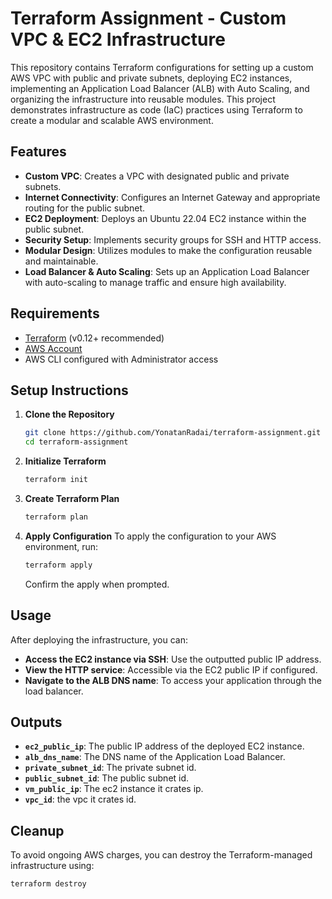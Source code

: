 # Terraform Assignment - Custom VPC & EC2 Infrastructure

This repository contains Terraform configurations for setting up a custom AWS VPC with public and private subnets, deploying EC2 instances, implementing an Application Load Balancer (ALB) with Auto Scaling, and organizing the infrastructure into reusable modules. This project demonstrates infrastructure as code (IaC) practices using Terraform to create a modular and scalable AWS environment.

## Features

- **Custom VPC**: Creates a VPC with designated public and private subnets.
- **Internet Connectivity**: Configures an Internet Gateway and appropriate routing for the public subnet.
- **EC2 Deployment**: Deploys an Ubuntu 22.04 EC2 instance within the public subnet.
- **Security Setup**: Implements security groups for SSH and HTTP access.
- **Modular Design**: Utilizes modules to make the configuration reusable and maintainable.
- **Load Balancer & Auto Scaling**: Sets up an Application Load Balancer with auto-scaling to manage traffic and ensure high availability.

## Requirements

- [Terraform](https://www.terraform.io/downloads.html) (v0.12+ recommended)
- [AWS Account](https://aws.amazon.com/)
- AWS CLI configured with Administrator access

## Setup Instructions

1. **Clone the Repository**
   ```bash
   git clone https://github.com/YonatanRadai/terraform-assignment.git
   cd terraform-assignment
   ```

2. **Initialize Terraform**
   ```bash
   terraform init
   ```

3. **Create Terraform Plan**
   ```bash
   terraform plan
   ```

4. **Apply Configuration**
   To apply the configuration to your AWS environment, run:
   ```bash
   terraform apply
   ```
   Confirm the apply when prompted.

## Usage

After deploying the infrastructure, you can:

- **Access the EC2 instance via SSH**: Use the outputted public IP address.
- **View the HTTP service**: Accessible via the EC2 public IP if configured.
- **Navigate to the ALB DNS name**: To access your application through the load balancer.

## Outputs

- **`ec2_public_ip`**: The public IP address of the deployed EC2 instance.
- **`alb_dns_name`**: The DNS name of the Application Load Balancer.
- **`private_subnet_id`**: The private subnet id.
- **`public_subnet_id`**: The public subnet id.
- **`vm_public_ip`**: The ec2 instance it crates ip.
- **`vpc_id`**: the vpc it crates id.


## Cleanup

To avoid ongoing AWS charges, you can destroy the Terraform-managed infrastructure using:
```bash
terraform destroy
```
